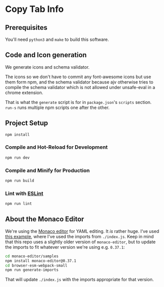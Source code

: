 # Copy Tab Info

## Prerequisites

You'll need `python3` and `make` to build this software.

## Code and Icon generation

We generate icons and schema validator.

The icons so we don't have to commit any font-awesome icons but use them form npm, and the schema validator because ajv
otherwise tries to compile the schema validator which is not allowed under unsafe-eval in a chrome extension.

That is what the `generate` script is for in `package.json`'s `scripts` section. `run-s` runs multiple npm scripts one after the other.

## Project Setup

```sh
npm install
```

### Compile and Hot-Reload for Development

```sh
npm run dev
```

### Compile and Minify for Production

```sh
npm run build
```

### Lint with [ESLint](https://eslint.org/)

```sh
npm run lint
```

## About the Monaco Editor

We're using the [Monaco editor](https://microsoft.github.io/monaco-editor/) for YAML editing. It _is_ rather huge. I've used [this example](https://github.com/microsoft/monaco-editor/tree/main/samples/browser-esm-webpack-small), where I've used the imports from `./index.js`. Keep in mind that this repo uses a slightly older version of `monaco-editor`, but to update the imports to fit whatever version we're using e.g. `0.37.1`:

```sh
cd monaco-editor/samples
npm install monaco-editor@0.37.1
cd browser-esm-webpack-small
npm run generate-imports
```

That will update `./index.js` with the imports appropriate for that version.
